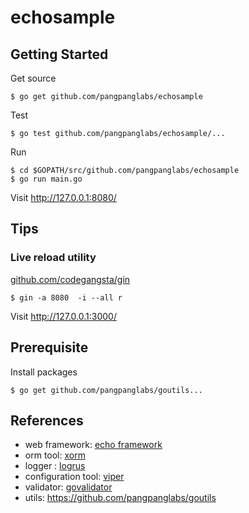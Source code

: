 # echosample

## Getting Started

Get source
```
$ go get github.com/pangpanglabs/echosample
```

Test
```
$ go test github.com/pangpanglabs/echosample/...
```

Run
```
$ cd $GOPATH/src/github.com/pangpanglabs/echosample
$ go run main.go
```

Visit http://127.0.0.1:8080/

## Tips

### Live reload utility

[github.com/codegangsta/gin](https://github.com/codegangsta/gin)

```
$ gin -a 8080  -i --all r
```

Visit http://127.0.0.1:3000/

## Prerequisite

Install packages
```
$ go get github.com/pangpanglabs/goutils...
```

## References

- web framework: [echo framework](https://echo.labstack.com/)
- orm tool: [xorm](http://xorm.io/)
- logger : [logrus](https://github.com/sirupsen/logrus)
- configuration tool: [viper](https://github.com/spf13/viper)
- validator: [govalidator](github.com/asaskevich/govalidator)
- utils: https://github.com/pangpanglabs/goutils